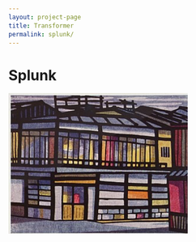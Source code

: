 ```yaml
---
layout: project-page
title: Transformer
permalink: splunk/
---
```


# Splunk

<img src="/images/transformer/test.png">
